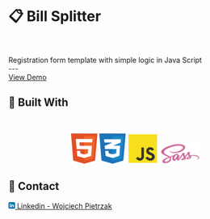 <a name="readme-top"></a>

# 📋 Bill Splitter

<br />
  <p>
    Registration form template with simple logic in Java Script
    <br />
    ---
    <br />
    <a href="https://jazzy-dusk-49383f.netlify.app/" target="_blank">View Demo</a>
  </p>

## 🧰 Built With

<br />
<p align="center">
<img height="60" src="img/github/html5.svg"/>
<img height="60" src="img/github/css3.svg"/>
<img height="60" src="img/github/javascript.svg"/>
<img height="40" src="img/github/sass.svg"/>
</p>

## 💼 Contact

<a href="https://www.linkedin.com/in/wojciech-pietrzak-238a25262/"><img height="13" src="img/github/linkedin.svg"/> Linkedin - Wojciech Pietrzak</a>
